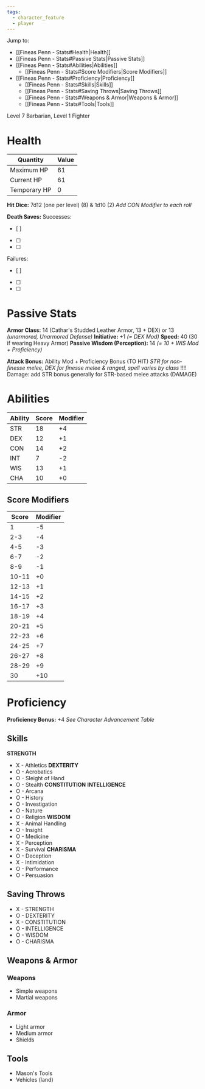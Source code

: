 ```yaml
---
tags:
  - character_feature
  - player
---
```

Jump to:
- [[Fineas Penn - Stats#Health|Health]]
- [[Fineas Penn - Stats#Passive Stats|Passive Stats]]
- [[Fineas Penn - Stats#Abilities|Abilities]]
	- [[Fineas Penn - Stats#Score Modifiers|Score Modifiers]]
- [[Fineas Penn - Stats#Proficiency|Proficiency]]
	- [[Fineas Penn - Stats#Skills|Skills]]
	- [[Fineas Penn - Stats#Saving Throws|Saving Throws]]
	- [[Fineas Penn - Stats#Weapons & Armor|Weapons & Armor]]
	- [[Fineas Penn - Stats#Tools|Tools]]

Level 7 Barbarian, Level 1 Fighter
# Health

| Quantity     | Value |
| ------------ | ----- |
| Maximum HP   | 61    |
| Current HP   | 61    |
| Temporary HP | 0     |
**Hit Dice:** 7d12 (one per level) (8) & 1d10 (2)
_Add CON Modifier to each roll_

**Death Saves:**
Successes:
- [ ] 
- [ ] 
- [ ] 
Failures:
- [ ] 
- [ ]  
- [ ] 

# Passive Stats

**Armor Class:** 14 (Cathar's Studded Leather Armor, 13 + DEX) or 13 _(unarmored, Unarmored Defense)_
**Initiative:** +1 _(= DEX Mod)_
**Speed:** 40 (30 if wearing Heavy Armor)
**Passive Wisdom (Perception):** 14 _(= 10 + WIS Mod + Proficiency)_

**Attack Bonus:** Ability Mod + Proficiency Bonus (TO HIT)
_STR for non-finesse melee, DEX for finesse melee & ranged, spell varies by class_
!!!! Damage: add STR bonus generally for STR-based melee attacks (DAMAGE)

# Abilities

| Ability | Score | Modifier |
| ------- | ----- | -------- |
| STR     | 18    | +4       |
| DEX     | 12    | +1       |
| CON     | 14    | +2       |
| INT     | 7     | -2       |
| WIS     | 13    | +1       |
| CHA     | 10    | +0       |
## Score Modifiers

| Score | Modifier |
| ----- | -------- |
| 1     | -5       |
| 2-3   | -4       |
| 4-5   | -3       |
| 6-7   | -2       |
| 8-9   | -1       |
| 10-11 | +0       |
| 12-13 | +1       |
| 14-15 | +2       |
| 16-17 | +3       |
| 18-19 | +4       |
| 20-21 | +5       |
| 22-23 | +6       |
| 24-25 | +7       |
| 26-27 | +8       |
| 28-29 | +9       |
| 30    | +10      |

# Proficiency

**Proficiency Bonus:** +4
_See Character Advancement Table_

## Skills

**STRENGTH**
- X - Athletics
**DEXTERITY**
- O - Acrobatics
- O - Sleight of Hand
- O - Stealth
**CONSTITUTION**
**INTELLIGENCE**
- O - Arcana
- O - History
- O - Investigation
- O - Nature
- O - Religion
**WISDOM**
- X - Animal Handling
- O - Insight 
- O - Medicine
- X - Perception
- X - Survival
**CHARISMA**
- O - Deception
- X - Intimidation
- O - Performance
- O - Persuasion

## Saving Throws

- X - STRENGTH
- O - DEXTERITY
- X - CONSTITUTION
- O - INTELLIGENCE
- O - WISDOM
- O - CHARISMA

## Weapons & Armor

### Weapons
- Simple weapons
- Martial weapons

### Armor
- Light armor
- Medium armor
- Shields

## Tools
- Mason's Tools
- Vehicles (land)
